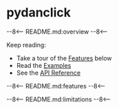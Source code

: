 # pydanclick

--8<--
README.md:overview
--8<--

Keep reading:

- Take a tour of the [Features](#features) below
- Read the [Examples](./examples/simple.md)
- See the [API Reference](./api_reference.md)

--8<--
README.md:features
--8<--

--8<--
README.md:limitations
--8<--
